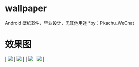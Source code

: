 wallpaper
==============
Android 壁纸软件，毕业设计，无其他用途
*by：Pikachu_WeChat

效果图
==============
| ![](https://github.com/2825436553/wallpaper/blob/master/image/1.jpg) | ![](https://github.com/2825436553/wallpaper/blob/master/image/2.jpg) |
| ![](https://github.com/2825436553/wallpaper/blob/master/image/3.jpg) | ![](https://github.com/2825436553/wallpaper/blob/master/image/4.jpg) |

